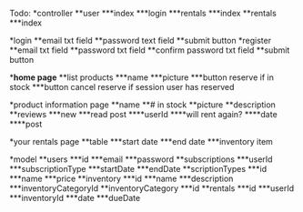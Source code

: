 Todo:
*controller
**user
***index
***login
***rentals
***index
**rentals
***index

*login
**email txt field
**password text field
**submit button
*register
**email txt field
**password txt field
**confirm password txt field
**submit button

***home page**
**list products
***name
***picture
***button reserve if in stock
***button cancel reserve if session user has reserved

*product information page
**name
**# in stock
**picture
**description
**reviews
***new
***read post
****userId
****will rent again?
****date
****post


*your rentals page
**table
***start date
***end date
***inventory item

*model
**users
***id
***email
***password
**subscriptions
***userId
***subscriptionType
***startDate
***endDate
**scriptionTypes
***id
***name
***price
**inventory
***id
***name
***description
***inventoryCategoryId
**inventoryCategory
***id
**rentals
***id
***userId
***inventoryId
***date
***dueDate